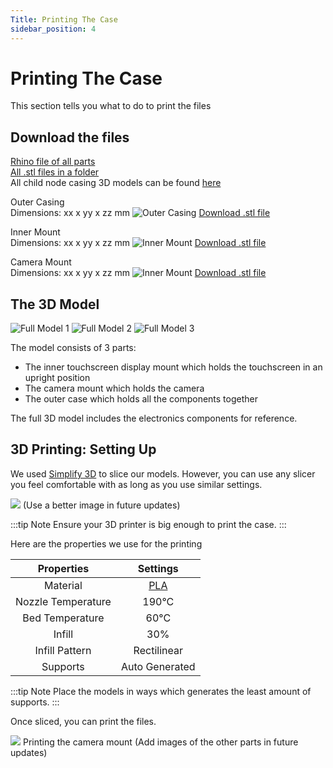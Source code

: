 ```yaml
---
Title: Printing The Case
sidebar_position: 4
---
```


# Printing The Case

This section tells you what to do to print the files

## Download the files

[Rhino file of all parts](https://github.com/screensavers-club/argos-childnode-case/tree/main/1.0/rhino#:~:text=0106_argos%20camera%20mount.3dm)  
[All .stl files in a folder](https://github.com/screensavers-club/argos-childnode-case/tree/main/1.0#:~:text=8%20days%20ago-,stl,-version%201%20stl)  
All child node casing 3D models can be found [here](https://github.com/screensavers-club/argos-childnode-case)

Outer Casing  
Dimensions: xx x yy x zz mm
![Outer Casing](../../static/img/3d-models/outer-case.png)
[Download .stl file](https://github.com/screensavers-club/argos-childnode-case/tree/main/1.0/stl#:~:text=8%20days%20ago-,0706_outercase.stl,-version%201%20stl)

Inner Mount  
Dimensions: xx x yy x zz mm
![Inner Mount](../../static/img/3d-models/inner-case.png)
[Download .stl file](https://github.com/screensavers-club/argos-childnode-case/tree/main/1.0/stl#:~:text=8%20days%20ago-,0706_innercase.stl,-version%201%20stl)

Camera Mount  
Dimensions: xx x yy x zz mm
![Inner Mount](../../static/img/3d-models/camera-mount.png)
[Download .stl file](https://github.com/screensavers-club/argos-childnode-case/tree/main/1.0/stl#:~:text=0106_argos%20camera%20mount.stl)

## The 3D Model

![Full Model 1](../../static/img/3d-models/full-model-1.png)
![Full Model 2](../../static/img/3d-models/full-model-2.png)
![Full Model 3](../../static/img/3d-models/full-model-3.png)

The model consists of 3 parts:

- The inner touchscreen display mount which holds the touchscreen in an upright position
- The camera mount which holds the camera
- The outer case which holds all the components together

The full 3D model includes the electronics components for reference.

## 3D Printing: Setting Up

We used [Simplify 3D](https://www.simplify3d.com/) to slice our models. However, you can use any slicer you feel comfortable with as long as you use similar settings.

![](../../static/img/IMG_5286.jpg)
(Use a better image in future updates)

:::tip Note
Ensure your 3D printer is big enough to print the case.
:::

Here are the properties we use for the printing

|     Properties     |                                               Settings                                               |
| :----------------: | :--------------------------------------------------------------------------------------------------: |
|      Material      | [PLA](https://shopee.sg/PLA-TPU-PETG-ABS-Filament-1.75mm-1KG-330M-3D-Printing-i.88065474.4233167606) |
| Nozzle Temperature |                                                190°C                                                 |
|  Bed Temperature   |                                                 60°C                                                 |
|       Infill       |                                                 30%                                                  |
|   Infill Pattern   |                                             Rectilinear                                              |
|      Supports      |                                            Auto Generated                                            |

:::tip Note
Place the models in ways which generates the least amount of supports.
:::

Once sliced, you can print the files.

![](../../static/img/IMG_5287.jpg)
Printing the camera mount
(Add images of the other parts in future updates)
